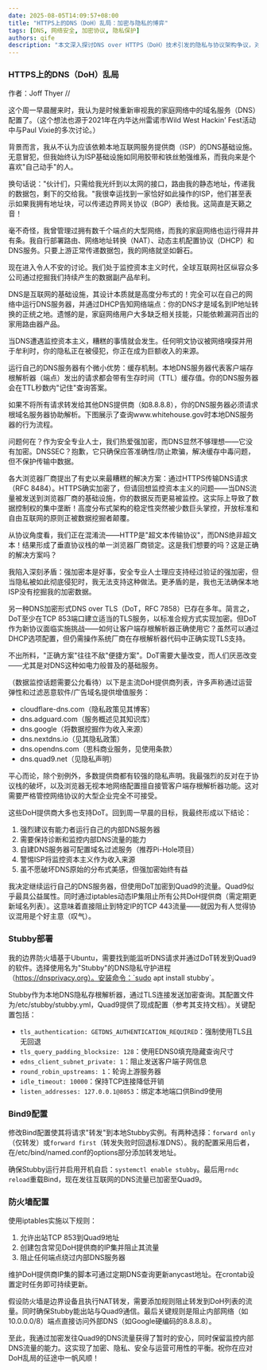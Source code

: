 ```yaml
---
date: 2025-08-05T14:09:57+08:00
title: "HTTPS上的DNS（DoH）乱局：加密与隐私的博弈"
tags: [DNS, 网络安全, 加密协议, 隐私保护]
authors: qife
description: "本文深入探讨DNS over HTTPS（DoH）技术引发的隐私与协议架构争议，对比分析DNS over TLS（DoT）方案，并提供基于Stubby和Bind9的加密DNS部署实践，揭示中心化数据监控风险与分布式互联网原则的冲突。"
---
```


### HTTPS上的DNS（DoH）乱局

作者：Joff Thyer //

这个周一早晨醒来时，我认为是时候重新审视我的家庭网络中的域名服务（DNS）配置了。（这个想法也源于2021年在内华达州雷诺市Wild West Hackin' Fest活动中与Paul Vixie的多次讨论。）

背景而言，我从不认为应该依赖本地互联网服务提供商（ISP）的DNS基础设施。无意冒犯，但我始终认为ISP基础设施如同用胶带和铁丝勉强维系，而我向来是个喜欢"自己动手"的人。

换句话说："伙计们，只需给我光纤到以太网的接口，路由我的静态地址，传递我的数据包，剩下的交给我。"我很幸运找到一家恰好如此操作的ISP，他们甚至表示如果我拥有地址块，可以传递边界网关协议（BGP）表给我。这简直是天籁之音！

毫不奇怪，我曾管理过拥有数千个端点的大型网络，而我的家庭网络也运行得井井有条。我自行部署路由、网络地址转换（NAT）、动态主机配置协议（DHCP）和DNS服务。只要上游正常传递数据包，我的网络就坚如磐石。

现在进入令人不安的讨论。我们处于监控资本主义时代，全球互联网社区纵容众多公司通过挖掘我们持续产生的数据副产品牟利。

DNS是互联网的基础设施，其设计本质就是高度分布式的！完全可以在自己的网络中运行DNS服务器，并通过DHCP告知网络端点：你的DNS才是域名到IP地址转换的正统之地。遗憾的是，家庭网络用户大多缺乏相关技能，只能依赖漏洞百出的家用路由器产品。

当DNS遭遇监控资本主义，糟糕的事情就会发生。任何明文协议被网络嗅探并用于牟利时，你的隐私正在被侵犯，你正在成为巨额收入的来源。

运行自己的DNS服务器有个微小优势：缓存机制。本地DNS服务器代表客户端存根解析器（端点）发出的请求都会带有生存时间（TTL）缓存值。你的DNS服务器会在TTL秒数内"记住"查询答案。

如果不将所有请求转发给其他DNS提供商（如8.8.8.8），你的DNS服务器必须请求根域名服务器协助解析。下图展示了查询www.whitehouse.gov时本地DNS服务器的行为流程。

问题何在？作为安全专业人士，我们热爱强加密，而DNS显然不够理想——它没有加密。DNSSEC？抱歉，它只确保应答准确性/防止欺骗，解决缓存中毒问题，但不保护传输中数据。

各大浏览器厂商提出了有史以来最糟糕的解决方案：通过HTTPS传输DNS请求（RFC 8484）。HTTPS确实加密了，但请回想监控资本主义的问题——当DNS流量被发送到浏览器厂商的基础设施，你的数据反而更易被监控。这实际上导致了数据控制权的集中垄断！高度分布式架构的稳定性突然被少数巨头掌控，开放标准和自由互联网的原则正被数据挖掘者颠覆。

从协议角度看，我们正在混淆流——HTTP是"超文本传输协议"，而DNS绝非超文本！结果形成了垂直协议栈的单一浏览器厂商锁定。这是我们想要的吗？这是正确的解决方案吗？

我陷入深刻矛盾：强加密本是好事，安全专业人士理应支持经过验证的强加密，但当隐私被如此彻底侵犯时，我无法支持这种做法。更矛盾的是，我也无法确保本地ISP没有挖掘我的加密数据。

另一种DNS加密形式DNS over TLS（DoT，RFC 7858）已存在多年。简言之，DoT至少在TCP 853端口建立适当的TLS服务，以标准合规方式实现加密。但DoT作为新协议面临实施挑战——如何让客户端存根解析器正确使用它？虽然可以通过DHCP选项配置，但仍需操作系统厂商在存根解析器代码中正确实现TLS支持。

不出所料，"正确方案"往往不敌"便捷方案"。DoT需要大量改变，而人们厌恶改变——尤其是对DNS这种如电力般普及的基础服务。

（数据监控话题需要公允看待）以下是主流DoH提供商列表，许多声称通过运营弹性和过滤恶意软件/广告域名提供增值服务：

- cloudflare-dns.com（隐私政策见其博客）
- dns.adguard.com（服务概述见其知识库）
- dns.google（将数据挖掘作为收入来源）
- dns.nextdns.io（见其隐私政策）
- dns.opendns.com（思科商业服务，见使用条款）
- dns.quad9.net（见隐私声明）

平心而论，除个别例外，多数提供商都有较强的隐私声明。我最强烈的反对在于协议栈的破坏，以及浏览器无视本地网络配置擅自接管客户端存根解析器功能。这对需要严格管控网络协议的大型企业完全不可接受。

这些DoH提供商大多也支持DoT。回到周一早晨的目标，我最终形成以下结论：

1. 强烈建议有能力者运行自己的内部DNS服务器
2. 需要保持诊断和监控内部DNS流量的能力
3. 自建DNS服务器可配置域名过滤服务（推荐Pi-Hole项目）
4. 警惕ISP将监控资本主义作为收入来源
5. 虽不愿破坏DNS原始的分布式美感，但强加密始终有益

我决定继续运行自己的DNS服务器，但使用DoT加密到Quad9的流量。Quad9似乎最具公益属性。同时通过iptables动态IP集阻止所有公共DoH提供商（需定期更新域名列表）。这意味着直接阻止到特定IP的TCP 443流量——就因为有人觉得协议混用是个好主意（叹气）。

### Stubby部署

我的边界防火墙基于Ubuntu，需要找到能监听DNS请求并通过DoT转发到Quad9的软件。选择使用名为"Stubby"的DNS隐私守护进程（https://dnsprivacy.org）。安装命令：`sudo apt install stubby`。

Stubby作为本地DNS隐私存根解析器，通过TLS连接发送加密查询。其配置文件为/etc/stubby/stubby.yml，Quad9提供了现成配置（参考其支持文档）。关键配置包括：

- `tls_authentication: GETDNS_AUTHENTICATION_REQUIRED`：强制使用TLS且无回退
- `tls_query_padding_blocksize: 128`：使用EDNS0填充隐藏查询尺寸
- `edns_client_subnet_private: 1`：阻止发送客户端子网信息
- `round_robin_upstreams: 1`：轮询上游服务器
- `idle_timeout: 10000`：保持TCP连接降低开销
- `listen_addresses: 127.0.0.1@8053`：绑定本地端口供Bind9使用

### Bind9配置

修改Bind配置使其将请求"转发"到本地Stubby实例。有两种选择：`forward only`（仅转发）或`forward first`（转发失败时回退标准DNS）。我的配置采用后者，在/etc/bind/named.conf的options部分添加转发地址。

确保Stubby运行并启用开机自启：`systemctl enable stubby`。最后用`rndc reload`重载Bind，现在发往互联网的DNS流量已加密至Quad9。

### 防火墙配置

使用iptables实施以下规则：

1. 允许出站TCP 853到Quad9地址
2. 创建包含常见DoH提供商的IP集并阻止其流量
3. 阻止任何端点绕过内部DNS服务器

维护DoH提供商IP集的脚本可通过定期DNS查询更新anycast地址。在crontab设置定时任务即可持续更新。

假设防火墙是边界设备且执行NAT转发，需要添加规则阻止转发到DoH列表的流量。同时确保Stubby能出站与Quad9通信。最后关键规则是阻止内部网络（如10.0.0.0/8）端点直接访问外部DNS（如Google硬编码的8.8.8.8）。

至此，我通过加密发往Quad9的DNS流量获得了暂时的安心，同时保留监控内部DNS流量的能力。这实现了加密、隐私、安全与运营可用性的平衡。祝你在应对DoH乱局的征途中一帆风顺！
